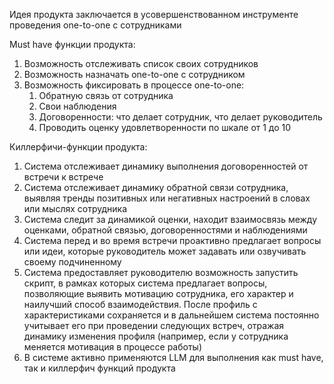 
Идея продукта заключается в усовершенствованном инструменте проведения one-to-one с сотрудниками

Must have функции продукта:
1. Возможность отслеживать список своих сотрудников
2. Возможность назначать one-to-one с сотрудником
3. Возможность фиксировать в процессе one-to-one:
	1. Обратную связь от сотрудника
	2. Свои наблюдения
	3. Договоренности: что делает сотрудник, что делает руководитель
	4. Проводить оценку удовлетворенности по шкале от 1 до 10

Киллерфичи-функции продукта:
1. Система отслеживает динамику выполнения договоренностей от встречи к встрече
2. Система отслеживает динамику обратной связи сотрудника, выявляя тренды позитивных или негативных настроений в словах или мыслях сотрудника
3. Система следит за динамикой оценки, находит взаимосвязь между оценками, обратной связью, договоренностями и наблюдениями
4. Система перед и во время встречи проактивно предлагает вопросы или идеи, которые руководитель может задавать или озвучивать своему подчиненному
5. Система предоставляет руководителю возможность запустить скрипт, в рамках которых система предлагает вопросы, позволяющие выявить мотивацию сотрудника, его характер и наилучший способ взаимодействия. После профиль с характеристиками сохраняется и в дальнейшем система постоянно учитывает его при проведении следующих встреч, отражая динамику изменения профиля (например, если у сотрудника меняется мотивация в процессе работы)
6. В системе активно применяются LLM для выполнения как must have, так и киллерфич функций продукта
